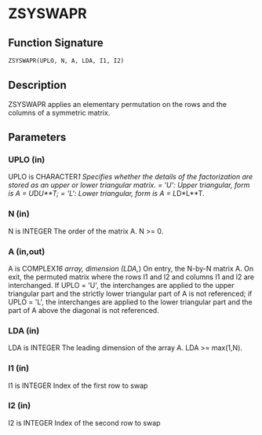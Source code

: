 # ZSYSWAPR

## Function Signature

```fortran
ZSYSWAPR(UPLO, N, A, LDA, I1, I2)
```

## Description


 ZSYSWAPR applies an elementary permutation on the rows and the columns of
 a symmetric matrix.

## Parameters

### UPLO (in)

UPLO is CHARACTER*1 Specifies whether the details of the factorization are stored as an upper or lower triangular matrix. = 'U': Upper triangular, form is A = U*D*U**T; = 'L': Lower triangular, form is A = L*D*L**T.

### N (in)

N is INTEGER The order of the matrix A. N >= 0.

### A (in,out)

A is COMPLEX*16 array, dimension (LDA,*) On entry, the N-by-N matrix A. On exit, the permuted matrix where the rows I1 and I2 and columns I1 and I2 are interchanged. If UPLO = 'U', the interchanges are applied to the upper triangular part and the strictly lower triangular part of A is not referenced; if UPLO = 'L', the interchanges are applied to the lower triangular part and the part of A above the diagonal is not referenced.

### LDA (in)

LDA is INTEGER The leading dimension of the array A. LDA >= max(1,N).

### I1 (in)

I1 is INTEGER Index of the first row to swap

### I2 (in)

I2 is INTEGER Index of the second row to swap

